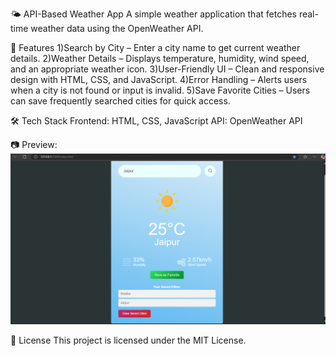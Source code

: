 🌤 API-Based Weather App
A simple weather application that fetches real-time weather data using the OpenWeather API.

🚀 Features
1)Search by City – Enter a city name to get current weather details.
2)Weather Details – Displays temperature, humidity, wind speed, and an appropriate weather icon.
3)User-Friendly UI – Clean and responsive design with HTML, CSS, and JavaScript.
4)Error Handling – Alerts users when a city is not found or input is invalid.
5)Save Favorite Cities – Users can save frequently searched cities for quick access.


🛠 Tech Stack
Frontend: HTML, CSS, JavaScript
API: OpenWeather API


📷 Preview:
![alt text](output.png)


📜 License
This project is licensed under the MIT License.
